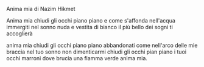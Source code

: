 Anima mia di Nazim Hikmet

Anima mia
chiudi gli occhi
piano piano
e come s'affonda nell'acqua
immergiti nel sonno
nuda e vestita di bianco
il più bello dei sogni
ti accoglierà

anima mia
chiudi gli occhi
piano piano
abbandonati come nell'arco delle mie braccia
nel tuo sonno non dimenticarmi
chiudi gli occhi pian piano
i tuoi occhi marroni
dove brucia una fiamma verde
anima mia.